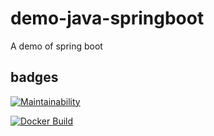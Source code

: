 # demo-java-springboot
A demo of spring boot

## badges
[![Maintainability](https://api.codeclimate.com/v1/badges/96357558930fe1353fd4/maintainability)](https://codeclimate.com/github/svilstrup/demo-java-springboot/maintainability)

[![Docker Build](https://img.shields.io/docker/build/svilstrup/demo-java-springboot.svg)](https://hub.docker.com/r/svilstrup/demo-java-springboot/)
